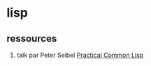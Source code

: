 lisp
====


## ressources ##
1. talk par Peter Seibel
[Practical Common Lisp](http://www.youtube.com/watch?v=4NO83wZVT0A)
